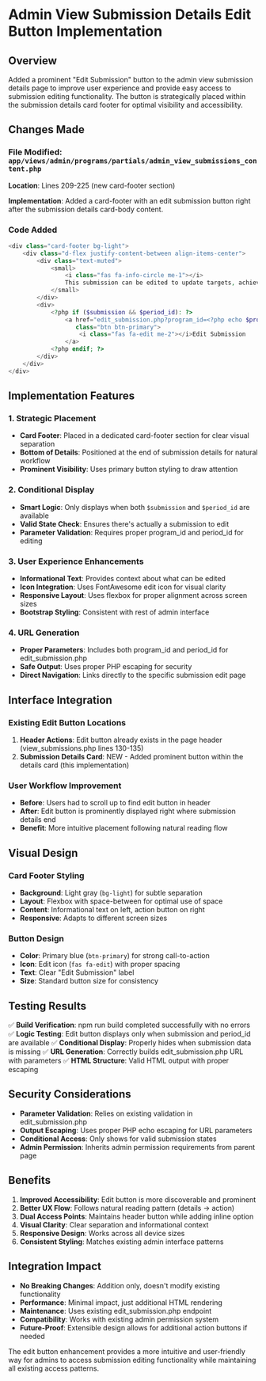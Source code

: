 # Admin View Submission Details Edit Button Implementation

## Overview
Added a prominent "Edit Submission" button to the admin view submission details page to improve user experience and provide easy access to submission editing functionality. The button is strategically placed within the submission details card footer for optimal visibility and accessibility.

## Changes Made

### File Modified: `app/views/admin/programs/partials/admin_view_submissions_content.php`

**Location**: Lines 209-225 (new card-footer section)

**Implementation**: Added a card-footer with an edit submission button right after the submission details card-body content.

### Code Added

```php
<div class="card-footer bg-light">
    <div class="d-flex justify-content-between align-items-center">
        <div class="text-muted">
            <small>
                <i class="fas fa-info-circle me-1"></i>
                This submission can be edited to update targets, achievements, and attachments.
            </small>
        </div>
        <div>
            <?php if ($submission && $period_id): ?>
                <a href="edit_submission.php?program_id=<?php echo $program_id; ?>&period_id=<?php echo $period_id; ?>" 
                   class="btn btn-primary">
                    <i class="fas fa-edit me-2"></i>Edit Submission
                </a>
            <?php endif; ?>
        </div>
    </div>
</div>
```

## Implementation Features

### 1. Strategic Placement
- **Card Footer**: Placed in a dedicated card-footer section for clear visual separation
- **Bottom of Details**: Positioned at the end of submission details for natural workflow
- **Prominent Visibility**: Uses primary button styling to draw attention

### 2. Conditional Display
- **Smart Logic**: Only displays when both `$submission` and `$period_id` are available
- **Valid State Check**: Ensures there's actually a submission to edit
- **Parameter Validation**: Requires proper program_id and period_id for editing

### 3. User Experience Enhancements
- **Informational Text**: Provides context about what can be edited
- **Icon Integration**: Uses FontAwesome edit icon for visual clarity
- **Responsive Layout**: Uses flexbox for proper alignment across screen sizes
- **Bootstrap Styling**: Consistent with rest of admin interface

### 4. URL Generation
- **Proper Parameters**: Includes both program_id and period_id for edit_submission.php
- **Safe Output**: Uses proper PHP escaping for security
- **Direct Navigation**: Links directly to the specific submission edit page

## Interface Integration

### Existing Edit Button Locations
1. **Header Actions**: Edit button already exists in the page header (view_submissions.php lines 130-135)
2. **Submission Details Card**: NEW - Added prominent button within the details card (this implementation)

### User Workflow Improvement
- **Before**: Users had to scroll up to find edit button in header
- **After**: Edit button is prominently displayed right where submission details end
- **Benefit**: More intuitive placement following natural reading flow

## Visual Design

### Card Footer Styling
- **Background**: Light gray (`bg-light`) for subtle separation
- **Layout**: Flexbox with space-between for optimal use of space
- **Content**: Informational text on left, action button on right
- **Responsive**: Adapts to different screen sizes

### Button Design
- **Color**: Primary blue (`btn-primary`) for strong call-to-action
- **Icon**: Edit icon (`fas fa-edit`) with proper spacing
- **Text**: Clear "Edit Submission" label
- **Size**: Standard button size for consistency

## Testing Results

✅ **Build Verification**: npm run build completed successfully with no errors
✅ **Logic Testing**: Edit button displays only when submission and period_id are available
✅ **Conditional Display**: Properly hides when submission data is missing
✅ **URL Generation**: Correctly builds edit_submission.php URL with parameters
✅ **HTML Structure**: Valid HTML output with proper escaping

## Security Considerations

- **Parameter Validation**: Relies on existing validation in edit_submission.php
- **Output Escaping**: Uses proper PHP echo escaping for URL parameters
- **Conditional Access**: Only shows for valid submission states
- **Admin Permission**: Inherits admin permission requirements from parent page

## Benefits

1. **Improved Accessibility**: Edit button is more discoverable and prominent
2. **Better UX Flow**: Follows natural reading pattern (details → action)
3. **Dual Access Points**: Maintains header button while adding inline option
4. **Visual Clarity**: Clear separation and informational context
5. **Responsive Design**: Works across all device sizes
6. **Consistent Styling**: Matches existing admin interface patterns

## Integration Impact

- **No Breaking Changes**: Addition only, doesn't modify existing functionality
- **Performance**: Minimal impact, just additional HTML rendering
- **Maintenance**: Uses existing edit_submission.php endpoint
- **Compatibility**: Works with existing admin permission system
- **Future-Proof**: Extensible design allows for additional action buttons if needed

The edit button enhancement provides a more intuitive and user-friendly way for admins to access submission editing functionality while maintaining all existing access patterns.
